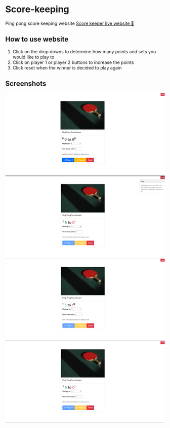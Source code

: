 # Score-keeping
Ping pong score keeping website
 [Score keeper live website 🏓](pingpong-score-tracker.netlify.app)


## How to use website

1. Click on the drop downs to determine how many points and sets you would like to play to
2. Click on player 1 or player 2 buttons to increase the points
3. Click reset when the winner is decided to play again



## Screenshots

<img src="https://github.com/Daniel-O-dev/Score-keeping/blob/c8aa4718630d10bab29480023808d504950c4abf/screenshots/home%20page.png" alt="Home page" title="homepage" >
<img src="https://github.com/Daniel-O-dev/Score-keeping/blob/c8aa4718630d10bab29480023808d504950c4abf/screenshots/help.png" alt="Help" title="help" >
<img src="https://github.com/Daniel-O-dev/Score-keeping/blob/c8aa4718630d10bab29480023808d504950c4abf/screenshots/set-won.png" alt="set won" title="set won" >
<img src="https://github.com/Daniel-O-dev/Score-keeping/blob/c8aa4718630d10bab29480023808d504950c4abf/screenshots/game-won.png" alt="Game won" title="Game won" >



